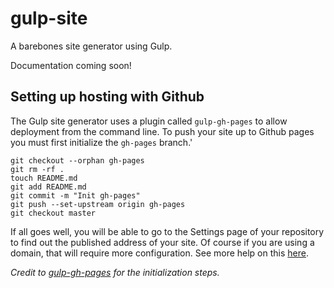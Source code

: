 # gulp-site
A barebones site generator using Gulp.

Documentation coming soon!

## Setting up hosting with Github

The Gulp site generator uses a plugin called `gulp-gh-pages` to allow deployment from the command line.
To push your site up to Github pages you must first initialize the `gh-pages` branch.'

```shell
git checkout --orphan gh-pages
git rm -rf .
touch README.md
git add README.md
git commit -m "Init gh-pages"
git push --set-upstream origin gh-pages
git checkout master
```

If all goes well, you will be able to go to the Settings page of your repository to find out the published address of your site. Of course if you are using a domain, that will require more configuration. See more help on this [here](https://help.github.com/articles/setting-up-a-custom-domain-with-github-pages/).

*Credit to [gulp-gh-pages](https://github.com/rowoot/gulp-gh-pages/) for the initialization steps.*